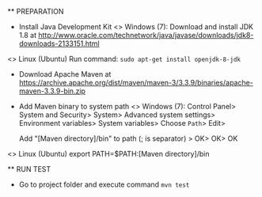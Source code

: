 ** PREPARATION
- Install Java Development Kit
<> Windows (7):
	Download and install JDK 1.8 at
	http://www.oracle.com/technetwork/java/javase/downloads/jdk8-downloads-2133151.html

<> Linux (Ubuntu)
	Run command: `sudo apt-get install openjdk-8-jdk`

- Download Apache Maven at
https://archive.apache.org/dist/maven/maven-3/3.3.9/binaries/apache-maven-3.3.9-bin.zip

- Add Maven binary to system path
<> Windows (7):
	Control Panel> System and Security> System> Advanced system settings>
	Environment variables> System variables> Choose `Path`> Edit>
	
	Add "[Maven directory]/bin" to path (; is separator) > OK> OK> OK
	
<> Linux (Ubuntu)
	export PATH=$PATH:[Maven directory]/bin

	
** RUN TEST
- Go to project folder and execute command `mvn test`
